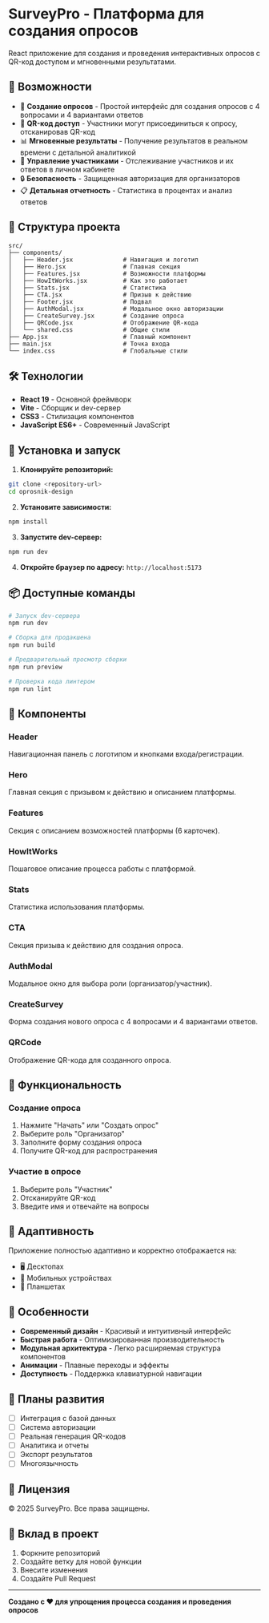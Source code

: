 # SurveyPro - Платформа для создания опросов

React приложение для создания и проведения интерактивных опросов с QR-код доступом и мгновенными результатами.

## 🚀 Возможности

- 🎯 **Создание опросов** - Простой интерфейс для создания опросов с 4 вопросами и 4 вариантами ответов
- 📱 **QR-код доступ** - Участники могут присоединиться к опросу, отсканировав QR-код
- 📊 **Мгновенные результаты** - Получение результатов в реальном времени с детальной аналитикой
- 👥 **Управление участниками** - Отслеживание участников и их ответов в личном кабинете
- 🔒 **Безопасность** - Защищенная авторизация для организаторов
- 📋 **Детальная отчетность** - Статистика в процентах и анализ ответов

## 📁 Структура проекта

```
src/
├── components/
│   ├── Header.jsx              # Навигация и логотип
│   ├── Hero.jsx                # Главная секция
│   ├── Features.jsx            # Возможности платформы
│   ├── HowItWorks.jsx          # Как это работает
│   ├── Stats.jsx               # Статистика
│   ├── CTA.jsx                 # Призыв к действию
│   ├── Footer.jsx              # Подвал
│   ├── AuthModal.jsx           # Модальное окно авторизации
│   ├── CreateSurvey.jsx        # Создание опроса
│   ├── QRCode.jsx              # Отображение QR-кода
│   └── shared.css              # Общие стили
├── App.jsx                     # Главный компонент
├── main.jsx                    # Точка входа
└── index.css                   # Глобальные стили
```

## 🛠 Технологии

- **React 19** - Основной фреймворк
- **Vite** - Сборщик и dev-сервер
- **CSS3** - Стилизация компонентов
- **JavaScript ES6+** - Современный JavaScript

## 🚀 Установка и запуск

1. **Клонируйте репозиторий:**
```bash
git clone <repository-url>
cd oprosnik-design
```

2. **Установите зависимости:**
```bash
npm install
```

3. **Запустите dev-сервер:**
```bash
npm run dev
```

4. **Откройте браузер по адресу:** `http://localhost:5173`

## 📦 Доступные команды

```bash
# Запуск dev-сервера
npm run dev

# Сборка для продакшена
npm run build

# Предварительный просмотр сборки
npm run preview

# Проверка кода линтером
npm run lint
```

## 🎨 Компоненты

### Header
Навигационная панель с логотипом и кнопками входа/регистрации.

### Hero
Главная секция с призывом к действию и описанием платформы.

### Features
Секция с описанием возможностей платформы (6 карточек).

### HowItWorks
Пошаговое описание процесса работы с платформой.

### Stats
Статистика использования платформы.

### CTA
Секция призыва к действию для создания опроса.

### AuthModal
Модальное окно для выбора роли (организатор/участник).

### CreateSurvey
Форма создания нового опроса с 4 вопросами и 4 вариантами ответов.

### QRCode
Отображение QR-кода для созданного опроса.

## 🔧 Функциональность

### Создание опроса
1. Нажмите "Начать" или "Создать опрос"
2. Выберите роль "Организатор"
3. Заполните форму создания опроса
4. Получите QR-код для распространения

### Участие в опросе
1. Выберите роль "Участник"
2. Отсканируйте QR-код
3. Введите имя и отвечайте на вопросы

## 📱 Адаптивность

Приложение полностью адаптивно и корректно отображается на:
- 🖥️ Десктопах
- 📱 Мобильных устройствах
- 📱 Планшетах

## 🎯 Особенности

- **Современный дизайн** - Красивый и интуитивный интерфейс
- **Быстрая работа** - Оптимизированная производительность
- **Модульная архитектура** - Легко расширяемая структура компонентов
- **Анимации** - Плавные переходы и эффекты
- **Доступность** - Поддержка клавиатурной навигации

## 🔮 Планы развития

- [ ] Интеграция с базой данных
- [ ] Система авторизации
- [ ] Реальная генерация QR-кодов
- [ ] Аналитика и отчеты
- [ ] Экспорт результатов
- [ ] Многоязычность

## 📄 Лицензия

© 2025 SurveyPro. Все права защищены.

## 🤝 Вклад в проект

1. Форкните репозиторий
2. Создайте ветку для новой функции
3. Внесите изменения
4. Создайте Pull Request

---

**Создано с ❤️ для упрощения процесса создания и проведения опросов**

